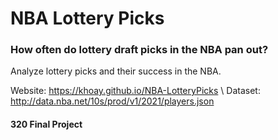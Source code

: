 # NBA Lottery Picks 
### How often do lottery draft picks in the NBA pan out?
Analyze lottery picks and their success in the NBA.


Website: https://khoay.github.io/NBA-LotteryPicks \\
Dataset: http://data.nba.net/10s/prod/v1/2021/players.json
#### 320 Final Project
